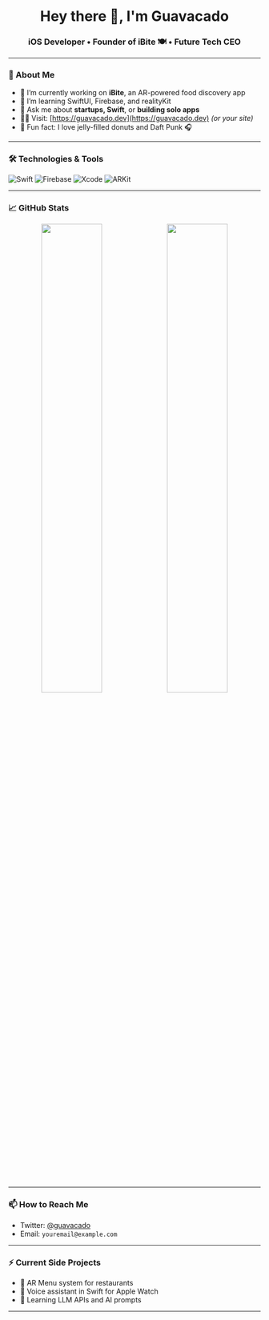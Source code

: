 <h1 align="center">Hey there 👋, I'm Guavacado</h1>
<h3 align="center">iOS Developer • Founder of iBite 🍽 • Future Tech CEO</h3>

---

### 🚀 About Me

- 🔭 I’m currently working on **iBite**, an AR-powered food discovery app  
- 🌱 I’m learning SwiftUI, Firebase, and realityKit  
- 💬 Ask me about **startups, Swift**, or **building solo apps**  
- 👨‍💻 Visit: [https://guavacado.dev](https://guavacado.dev) *(or your site)*  
- 🧠 Fun fact: I love jelly-filled donuts and Daft Punk 🎧

---

### 🛠️ Technologies & Tools

![Swift](https://img.shields.io/badge/-Swift-FA7343?style=flat-square&logo=swift&logoColor=white)
![Firebase](https://img.shields.io/badge/-Firebase-FFCA28?style=flat-square&logo=firebase&logoColor=black)
![Xcode](https://img.shields.io/badge/-Xcode-1575F9?style=flat-square&logo=xcode&logoColor=white)
![ARKit](https://img.shields.io/badge/-ARKit-E34F26?style=flat-square&logo=apple&logoColor=white)

---

### 📈 GitHub Stats

<p align="center">
  <img src="https://github-readme-stats.vercel.app/api?username=guavacado&show_icons=true&theme=tokyonight" width="49%">
  <img src="https://github-readme-streak-stats.herokuapp.com?user=guavacado&theme=tokyonight" width="49%">
</p>

---

### 📫 How to Reach Me

- Twitter: [@guavacado](https://twitter.com/guavacado)
- Email: `youremail@example.com`

---

### ⚡ Current Side Projects

- 🥽 AR Menu system for restaurants  
- 🤖 Voice assistant in Swift for Apple Watch  
- 🧠 Learning LLM APIs and AI prompts

---
